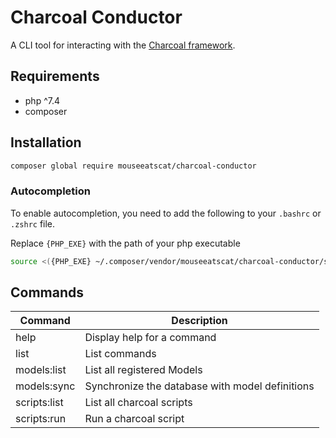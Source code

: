 # Charcoal Conductor
A CLI tool for interacting with the [Charcoal framework](https://github.com/charcoalphp/charcoal).

## Requirements
- php ^7.4
- composer
## Installation
```BASH
composer global require mouseeatscat/charcoal-conductor
```
### Autocompletion
To enable autocompletion, you need to add the following to your `.bashrc` or `.zshrc` file.

Replace `{PHP_EXE}` with the path of your php executable
```BASH
source <({PHP_EXE} ~/.composer/vendor/mouseeatscat/charcoal-conductor/src/index.php _completion -g -p conductor)
```
## Commands
| Command      | Description                                     |
| ------------ | ----------------------------------------------- |
| help         | Display help for a command                      |
| list         | List commands                                   |
| models:list  | List all registered Models                      |
| models:sync  | Synchronize the database with model definitions |
| scripts:list | List all charcoal scripts                       |
| scripts:run  | Run a charcoal script                           |
